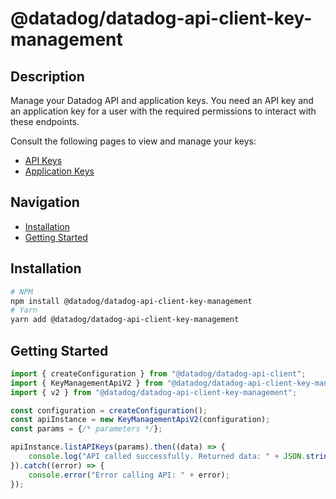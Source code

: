 # @datadog/datadog-api-client-key-management

## Description

Manage your Datadog API and application keys. You need an API key and an
application key for a user with the required permissions to interact with these endpoints.

Consult the following pages to view and manage your keys:

- [API Keys](https://app.datadoghq.com/organization-settings/api-keys)
- [Application Keys](https://app.datadoghq.com/personal-settings/application-keys)

## Navigation

- [Installation](#installation)
- [Getting Started](#getting-started)

## Installation

```sh
# NPM
npm install @datadog/datadog-api-client-key-management
# Yarn
yarn add @datadog/datadog-api-client-key-management
```

## Getting Started
```ts
import { createConfiguration } from "@datadog/datadog-api-client";
import { KeyManagementApiV2 } from "@datadog/datadog-api-client-key-management";
import { v2 } from "@datadog/datadog-api-client-key-management";

const configuration = createConfiguration();
const apiInstance = new KeyManagementApiV2(configuration);
const params = {/* parameters */};

apiInstance.listAPIKeys(params).then((data) => {
    console.log("API called successfully. Returned data: " + JSON.stringify(data));
}).catch((error) => {
    console.error("Error calling API: " + error);
});
```